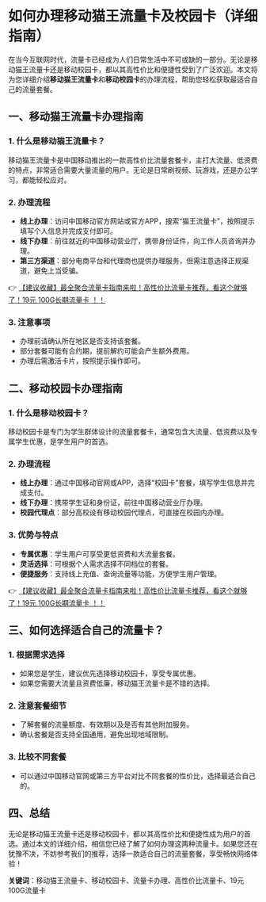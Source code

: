 # 如何办理移动猫王流量卡及校园卡（详细指南）

在当今互联网时代，流量卡已经成为人们日常生活中不可或缺的一部分。无论是移动猫王流量卡还是移动校园卡，都以其高性价比和便捷性受到了广泛欢迎。本文将为您详细介绍**移动猫王流量卡**和**移动校园卡**的办理流程，帮助您轻松获取最适合自己的流量套餐。

## 一、移动猫王流量卡办理指南

### 1. 什么是移动猫王流量卡？
移动猫王流量卡是中国移动推出的一款高性价比流量套餐卡，主打大流量、低资费的特点，非常适合需要大量流量的用户。无论是日常刷视频、玩游戏，还是办公学习，都能轻松应对。

### 2. 办理流程
- **线上办理**：访问中国移动官方网站或官方APP，搜索“猫王流量卡”，按照提示填写个人信息并完成支付即可。
- **线下办理**：前往就近的中国移动营业厅，携带身份证件，向工作人员咨询并办理。
- **第三方渠道**：部分电商平台和代理商也提供办理服务，但需注意选择正规渠道，避免上当受骗。

👉 [【建议收藏】最全聚合流量卡指南来啦！高性价比流量卡推荐，看这个就够了！19元 100G长期流量卡 ！！](https://bit.ly/Liuliangka)

### 3. 注意事项
- 办理前请确认所在地区是否支持该套餐。
- 部分套餐可能有合约期，提前解约可能会产生额外费用。
- 办理后需激活卡片，按照提示操作即可。

## 二、移动校园卡办理指南

### 1. 什么是移动校园卡？
移动校园卡是专门为学生群体设计的流量套餐卡，通常包含大流量、低资费以及专属学生优惠，是学生用户的首选。

### 2. 办理流程
- **线上办理**：通过中国移动官网或APP，选择“校园卡”套餐，填写学生信息并完成支付。
- **线下办理**：携带学生证和身份证，前往中国移动营业厅办理。
- **校园代理点**：部分高校设有移动校园代理点，可直接在校园内办理。

### 3. 优势与特点
- **专属优惠**：学生用户可享受更低资费和大流量套餐。
- **灵活选择**：可根据个人需求选择不同档位的套餐。
- **便捷服务**：支持线上充值、查询流量等功能，方便学生用户管理。

👉 [【建议收藏】最全聚合流量卡指南来啦！高性价比流量卡推荐，看这个就够了！19元 100G长期流量卡 ！！](https://bit.ly/Liuliangka)

## 三、如何选择适合自己的流量卡？

### 1. 根据需求选择
- 如果您是学生，建议优先选择移动校园卡，享受专属优惠。
- 如果您需要大流量且资费低廉，移动猫王流量卡是不错的选择。

### 2. 注意套餐细节
- 了解套餐的流量额度、有效期以及是否有其他附加服务。
- 确认套餐是否支持全国通用，避免出现地域限制。

### 3. 比较不同套餐
- 可以通过中国移动官网或第三方平台对比不同套餐的性价比，选择最适合自己的。

## 四、总结

无论是移动猫王流量卡还是移动校园卡，都以其高性价比和便捷性成为用户的首选。通过本文的详细介绍，相信您已经了解了如何办理这两种流量卡。如果您还在犹豫不决，不妨参考我们的推荐，选择一款适合自己的流量套餐，享受畅快网络体验！

**关键词**：移动猫王流量卡、移动校园卡、流量卡办理、高性价比流量卡、19元100G流量卡